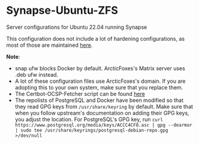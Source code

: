 # Synapse-Ubuntu-ZFS
Server configurations for Ubuntu 22.04 running Synapse

This configuration does not include a lot of hardening configurations, as most of those are maintained [here](https://github.com/tommytran732/Linux-Setup-Scripts/blob/main/Ubuntu-22.04-Server.sh).

**Note**:
- snap ufw blocks Docker by default. ArcticFoxes's Matrix server uses .deb ufw instead.
- A lot of these configuration files use ArcticFoxes's domain. If you are adopting this to your own system, make sure that you replace them.
- The Certbot-OCSP-Fetcher script can be found [here](https://github.com/GrapheneOS/infrastructure/blob/main/certbot-ocsp-fetcher)
- The repolists of PostgreSQL and Docker have been modified so that they read GPG keys from `/usr/share/keyring` by default. Make sure that when you follow upstream's documentation on adding their GPG keys, you adjust the location. For PostgreSQL's GPG key, run `curl https://www.postgresql.org/media/keys/ACCC4CF8.asc | gpg --dearmor | sudo tee /usr/share/keyrings/postgresql-debian-repo.gpg >/dev/null`
